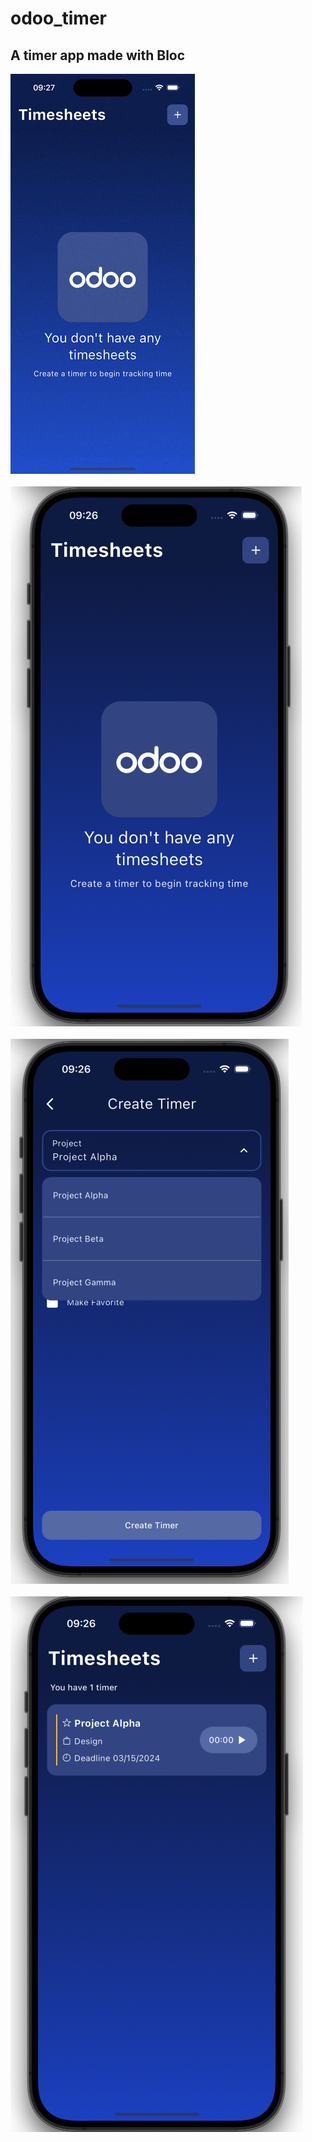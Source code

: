 # odoo_timer
 
## A timer app made with Bloc
![Preview](screenshots/preview.gif)<br>
<br>
![Home Screen](https://github.com/RaajeevChandran/odoo_timer/blob/main/screenshots/preview1.png)<br>
<br>
![Detail Screen](https://github.com/RaajeevChandran/odoo_timer/blob/main/screenshots/preview2.png)<br>
<br>
![Timer](https://github.com/RaajeevChandran/odoo_timer/blob/main/screenshots/preview3.png)<br>
